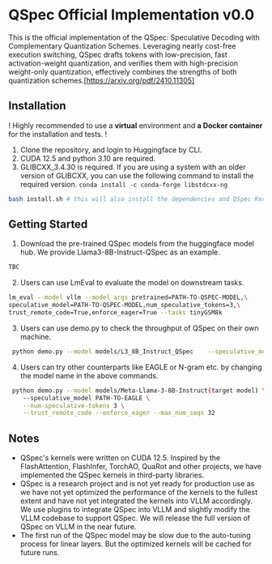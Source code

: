 # QSpec Official Implementation v0.0 
This is the official implementation of the QSpec: Speculative Decoding with Complementary Quantization Schemes. Leveraging nearly cost-free execution switching, QSpec drafts tokens with low-precision, fast activation-weight quantization, and verifies them with high-precision weight-only quantization, effectively combines the strengths of both quantization schemes.[https://arxiv.org/pdf/2410.11305]

## Installation
! Highly recommended to use a **virtual** environment and **a Docker container** for the installation and tests. !
1. Clone the repository, and login to Huggingface by CLI.
2. CUDA 12.5 and python 3.10 are required.
3. GLIBCXX_3.4.30 is required. If you are using a system with an older version of GLIBCXX, you can use the following command to install the required version. ``` conda install -c conda-forge libstdcxx-ng ```

```bash
bash install.sh # this will also install the dependencies and QSpec Kernels
```

## Getting Started
1. Download the pre-trained QSpec models from the huggingface model hub. We provide Llama3-8B-Instruct-QSpec as an example.
```bash
TBC
```
2. Users can use LmEval to evaluate the model on downstream tasks. 
```bash
lm_eval --model vllm --model_args pretrained=PATH-TO-QSPEC-MODEL,\
speculative_model=PATH-TO-QSPEC-MODEL,num_speculative_tokens=3,\
trust_remote_code=True,enforce_eager=True --tasks tinyGSM8k
```
3. Users can use demo.py to check the throughput of QSpec on their own machine.
```bash
 python demo.py --model models/L3_8B_Instruct_QSpec    --speculative_model models/L3_8B_Instruct_QSpec      --num-speculative-tokens 3     --trust_remote_code --enforce_eager --max_num_seqs 32
```
4. Users can try other counterparts like EAGLE or N-gram etc. by changing the model name in the above commands.
```bash
 python demo.py --model models/Meta-Llama-3-8B-Instruct(target model) \
    --speculative_model PATH-TO-EAGLE \
    --num-speculative-tokens 3 \
    --trust_remote_code --enforce_eager --max_num_seqs 32
```


## Notes
- QSpec's kernels were written on CUDA 12.5. Inspired by the FlashAttention, FlashInfer, TorchAO, QuaRot and other projects, we have implemented the QSpec kernels in third-party libraries.
- QSpec is a research project and is not yet ready for production use as we have not yet optimized the performance of the kernels to the fullest extent and have not yet integrated the kernels into VLLM accordingly. We use plugins to integrate QSpec into VLLM and slightly modify the VLLM codebase to support QSpec. We will release the full version of QSpec on VLLM in the near future.
- The first run of the QSpec model may be slow due to the auto-tuning process for linear layers. But the optimized kernels will be cached for future runs.